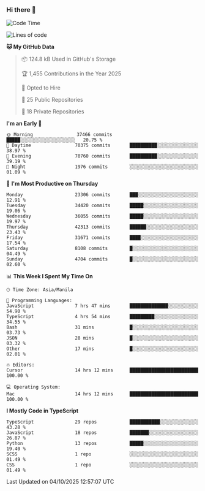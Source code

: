 ### Hi there 👋

<!--START_SECTION:waka-->
![Code Time](http://img.shields.io/badge/Code%20Time-2%2C184%20hrs%2014%20mins-blue)

![Lines of code](https://img.shields.io/badge/From%20Hello%20World%20I%27ve%20Written-69.1%20million%20lines%20of%20code-blue)

**🐱 My GitHub Data** 

> 📦 124.8 kB Used in GitHub's Storage 
 > 
> 🏆 1,455 Contributions in the Year 2025
 > 
> 💼 Opted to Hire
 > 
> 📜 25 Public Repositories 
 > 
> 🔑 18 Private Repositories 
 > 
**I'm an Early 🐤** 

```text
🌞 Morning                37466 commits       █████░░░░░░░░░░░░░░░░░░░░   20.75 % 
🌆 Daytime                70375 commits       ██████████░░░░░░░░░░░░░░░   38.97 % 
🌃 Evening                70760 commits       ██████████░░░░░░░░░░░░░░░   39.19 % 
🌙 Night                  1976 commits        ░░░░░░░░░░░░░░░░░░░░░░░░░   01.09 % 
```
📅 **I'm Most Productive on Thursday** 

```text
Monday                   23306 commits       ███░░░░░░░░░░░░░░░░░░░░░░   12.91 % 
Tuesday                  34420 commits       █████░░░░░░░░░░░░░░░░░░░░   19.06 % 
Wednesday                36055 commits       █████░░░░░░░░░░░░░░░░░░░░   19.97 % 
Thursday                 42313 commits       ██████░░░░░░░░░░░░░░░░░░░   23.43 % 
Friday                   31671 commits       ████░░░░░░░░░░░░░░░░░░░░░   17.54 % 
Saturday                 8108 commits        █░░░░░░░░░░░░░░░░░░░░░░░░   04.49 % 
Sunday                   4704 commits        █░░░░░░░░░░░░░░░░░░░░░░░░   02.60 % 
```


📊 **This Week I Spent My Time On** 

```text
🕑︎ Time Zone: Asia/Manila

💬 Programming Languages: 
JavaScript               7 hrs 47 mins       ██████████████░░░░░░░░░░░   54.90 % 
TypeScript               4 hrs 54 mins       █████████░░░░░░░░░░░░░░░░   34.55 % 
Bash                     31 mins             █░░░░░░░░░░░░░░░░░░░░░░░░   03.73 % 
JSON                     28 mins             █░░░░░░░░░░░░░░░░░░░░░░░░   03.32 % 
Other                    17 mins             █░░░░░░░░░░░░░░░░░░░░░░░░   02.01 % 

🔥 Editors: 
Cursor                   14 hrs 12 mins      █████████████████████████   100.00 % 

💻 Operating System: 
Mac                      14 hrs 12 mins      █████████████████████████   100.00 % 
```

**I Mostly Code in TypeScript** 

```text
TypeScript               29 repos            ███████████░░░░░░░░░░░░░░   43.28 % 
JavaScript               18 repos            ███████░░░░░░░░░░░░░░░░░░   26.87 % 
Python                   13 repos            █████░░░░░░░░░░░░░░░░░░░░   19.40 % 
SCSS                     1 repo              ░░░░░░░░░░░░░░░░░░░░░░░░░   01.49 % 
CSS                      1 repo              ░░░░░░░░░░░░░░░░░░░░░░░░░   01.49 % 
```




 Last Updated on 04/10/2025 12:57:07 UTC
<!--END_SECTION:waka-->
